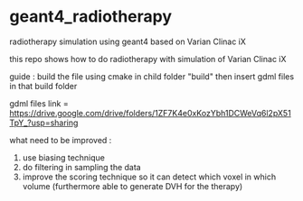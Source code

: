 # geant4_radiotherapy
radiotherapy simulation using geant4 based on Varian Clinac iX

this repo shows how to do radiotherapy with simulation of Varian Clinac iX 

guide : build the file using cmake in child folder "build" then insert gdml files in that build folder 


gdml files link = https://drive.google.com/drive/folders/1ZF7K4e0xKozYbh1DCWeVq6l2pX51TpY_?usp=sharing

what need to be improved : 

1. use biasing technique
2. do filtering in sampling the data
3. improve the scoring technique so it can detect which voxel in which volume (furthermore able to generate DVH for the therapy)
